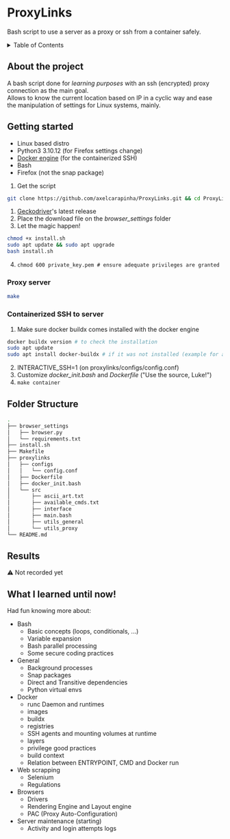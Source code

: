 # ProxyLinks
Bash script to use a server as a proxy or ssh from a container safely.

<!-- TABLE OF CONTENTS -->
<details>
  <summary>Table of Contents</summary>
  <ol>
    <li>
      <a href="#about-the-project">About The Project</a>
    </li>
    <li>
      <a href="#getting-started">Getting Started</a>
      <ul>
        <li><a href="#proxy-server">Proxy server</a></li>
        <li><a href="#containerized-ssh-to-server">Containerized SSH to server</a></li>
      </ul>
    </li>
    <li><a href="#folder-structure">Folder Structure</a></li>
    <li><a href="#results">Results</a></li>
    <li><a href="#what-i-learned-until-now">What I learned until now!</a></li>
  </ol>
</details>

## About the project
A bash script done for _learning purposes_ with an ssh (encrypted) proxy connection as the main goal.  
Allows to know the current location based on IP in a cyclic way and ease the manipulation of settings for Linux systems, mainly.

## Getting started 
- Linux based distro
- Python3 3.10.12 (for Firefox settings change)
- <a href="https://docs.docker.com/engine/install/">Docker engine</a> (for the containerized SSH)
- Bash 
- Firefox (not the snap package)
  
1. Get the script
```zsh
git clone https://github.com/axelcarapinha/ProxyLinks.git && cd ProxyLinks
```
1. <a href="https://github.com/mozilla/geckodriver/releases">Geckodriver</a>'s latest release
2. Place the download file on the _browser\_settings_ folder
3. Let the magic happen! 
```zsh
chmod +x install.sh
sudo apt update && sudo apt upgrade
bash install.sh
```
4. `chmod 600 private_key.pem # ensure adequate privileges are granted` 


### Proxy server
```zsh
make
```
### Containerized SSH to server
1. Make sure docker buildx comes installed with the docker engine
```sh
docker buildx version # to check the installation
sudo apt update
sudo apt install docker-buildx # if it was not installed (example for apt)
```
2. INTERACTIVE_SSH=1 (on proxylinks/configs/config.conf)
3. Customize _docker\_init.bash_ and _Dockerfile_ ("Use the source, Luke!")
4. `make container`

## Folder Structure
```sh
.
├── browser_settings
│   ├── browser.py
│   └── requirements.txt
├── install.sh
├── Makefile
├── proxylinks
│   ├── configs
│   │   └── config.conf
│   ├── Dockerfile
│   ├── docker_init.bash
│   └── src
│       ├── ascii_art.txt
│       ├── available_cmds.txt
│       ├── interface
│       ├── main.bash
│       ├── utils_general
│       └── utils_proxy
└── README.md
```


## Results
⚠️ Not recorded yet


## What I learned until now!
Had fun knowing more about:
* Bash
  * Basic concepts (loops, conditionals, ...)
  * Variable expansion
  * Bash parallel processing
  * Some secure coding practices
* General
  * Background processes
  * Snap packages
  * Direct and Transitive dependencies
  * Python virtual envs
* Docker
  * runc Daemon and runtimes
  * images
  * buildx
  * registries
  * SSH agents and mounting volumes at runtime
  * layers
  * privilege good practices
  * build context
  * Relation between ENTRYPOINT, CMD and Docker run
* Web scrapping
  * Selenium
  * Regulations
* Browsers
  * Drivers
  * Rendering Engine and Layout engine
  * PAC (Proxy Auto-Configuration)
* Server maintenance (starting)
  * Activity and login attempts logs








